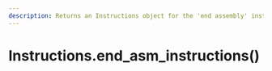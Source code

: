```yaml
---
description: Returns an Instructions object for the 'end assembly' instructions.
---
```


# Instructions.end\_asm\_instructions()

